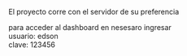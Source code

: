 El proyecto corre con el servidor de su preferencia

para acceder al dashboard en nesesaro ingresar
<br> usuario: edson
<br> clave: 123456
